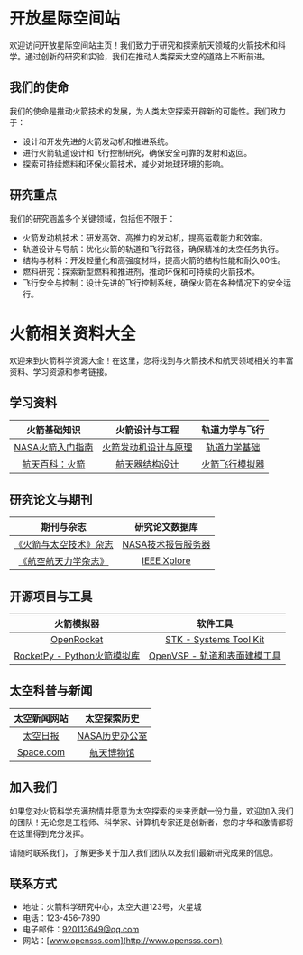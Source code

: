 # 开放星际空间站

欢迎访问开放星际空间站主页！我们致力于研究和探索航天领域的火箭技术和科学。通过创新的研究和实验，我们在推动人类探索太空的道路上不断前进。

## 我们的使命

我们的使命是推动火箭技术的发展，为人类太空探索开辟新的可能性。我们致力于：

- 设计和开发先进的火箭发动机和推进系统。
- 进行火箭轨道设计和飞行控制研究，确保安全可靠的发射和返回。
- 探索可持续燃料和环保火箭技术，减少对地球环境的影响。

## 研究重点

我们的研究涵盖多个关键领域，包括但不限于：

- 火箭发动机技术：研发高效、高推力的发动机，提高运载能力和效率。
- 轨道设计与导航：优化火箭的轨道和飞行路径，确保精准的太空任务执行。
- 结构与材料：开发轻量化和高强度材料，提高火箭的结构性能和耐久00性。
- 燃料研究：探索新型燃料和推进剂，推动环保和可持续的火箭技术。
- 飞行安全与控制：设计先进的飞行控制系统，确保火箭在各种情况下的安全运行。


# 火箭相关资料大全

欢迎来到火箭科学资源大全！在这里，您将找到与火箭技术和航天领域相关的丰富资料、学习资源和参考链接。

## 学习资料

| 火箭基础知识 | 火箭设计与工程 | 轨道力学与飞行 |
| :----------: | :------------: | :----------: |
| [NASA火箭入门指南](https://www.nasa.gov/mission_pages/rockets/index.html) | [火箭发动机设计与原理](https://www.grc.nasa.gov/WWW/K-12/rocket/rktthsum.html) | [轨道力学基础](https://www.braeunig.us/space/orbmech.htm) |
| [航天百科：火箭](https://www.space.com/rockets) | [航天器结构设计](https://www.aiaa.org/docs/default-source/uploadedfiles/Education_and_Careers/education/resources/pdfs/lessons/egg_rocket_template.pdf) | [火箭飞行模拟器](http://phet.colorado.edu/sims/html/rocket-lab/latest/rocket-lab_zh_CN.html) |

## 研究论文与期刊

| 期刊与杂志 | 研究论文数据库 |
| :--------: | :------------: |
| [《火箭与太空技术》杂志](https://www.sciencedirect.com/journal/journal-of-rock-mechanics-and-geotechnical-engineering) | [NASA技术报告服务器](https://ntrs.nasa.gov/) |
| [《航空航天力学杂志》](https://www.journals.elsevier.com/journal-of-aerospace-power) | [IEEE Xplore](https://ieeexplore.ieee.org/) |

## 开源项目与工具

| 火箭模拟器 | 软件工具 |
| :--------: | :------: |
| [OpenRocket](http://openrocket.info/) | [STK - Systems Tool Kit](https://www.agi.com/products/engineering-tools/stk) |
| [RocketPy - Python火箭模拟库](https://github.com/peterbarker/rocketpy) | [OpenVSP - 轨道和表面建模工具](http://openvsp.org/) |

## 太空科普与新闻

| 太空新闻网站 | 太空探索历史 |
| :----------: | :----------: |
| [太空日报](https://space.skyrocket.de/news.php) | [NASA历史办公室](https://www.nasa.gov/about/history/index.html) |
| [Space.com](https://www.space.com/) | [航天博物馆](https://airandspace.si.edu/) |



## 加入我们

如果您对火箭科学充满热情并愿意为太空探索的未来贡献一份力量，欢迎加入我们的团队！无论您是工程师、科学家、计算机专家还是创新者，您的才华和激情都将在这里得到充分发挥。

请随时联系我们，了解更多关于加入我们团队以及我们最新研究成果的信息。

## 联系方式

- 地址：火箭科学研究中心，太空大道123号，火星城
- 电话：123-456-7890
- 电子邮件：920113649@qq.com
- 网站：[www.opensss.com](http://www.opensss.com)
